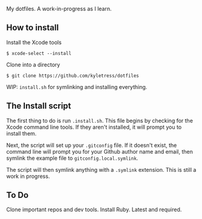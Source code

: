 My dotfiles. A work-in-progress as I learn.

## How to install

Install the Xcode tools

```shell
$ xcode-select --install
```

Clone into a directory

```shell
$ git clone https://github.com/kyletress/dotfiles
```

WIP: `install.sh` for symlinking and installing everything.

## The Install script

The first thing to do is run `.install.sh`. This file begins by checking for the Xcode command line tools. If they aren't installed, it will prompt you to install them.

Next, the script will set up your `.gitconfig` file. If it doesn't exist, the command line will prompt you for your Github author name and email, then symlink the example file to `gitconfig.local.symlink`.

The script will then symlink anything with a `.symlink` extension. This is still a work in progress.

## To Do
Clone important repos and dev tools. Install Ruby. Latest and required.
